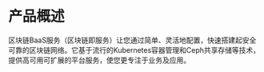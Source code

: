 # 产品概述

区块链BaaS服务（区块链即服务）让您通过简单、灵活地配置，快速搭建起安全可靠的区块链网络。它基于流行的Kubernetes容器管理和Ceph共享存储等技术，提供高可用可扩展的平台服务，使您更专注于业务及应用。
